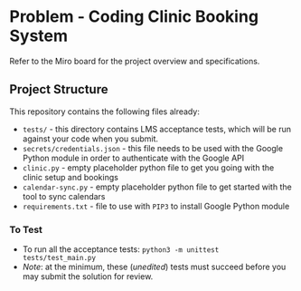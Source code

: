 # Problem - Coding Clinic Booking System

Refer to the Miro board for the project overview and specifications.

## Project Structure

This repository contains the following files already:

* `tests/` - this directory contains LMS acceptance tests, which will be run against your code when you submit.
* `secrets/credentials.json` - this file needs to be used with the Google Python module in order to authenticate with the Google API
* `clinic.py` - empty placeholder python file to get you going with the clinic setup and bookings
* `calendar-sync.py` - empty placeholder python file to get started with the tool to sync calendars
* `requirements.txt` - file to use with `PIP3` to install Google Python module

### To Test

* To run all the acceptance tests: `python3 -m unittest tests/test_main.py`
* _Note_: at the minimum, these (*unedited*) tests must succeed before you may submit the solution for review.
